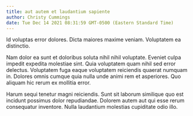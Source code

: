 ```yaml
---
title: aut autem et laudantium sapiente
author: Christy Cummings
date: Tue Dec 14 2021 08:31:59 GMT-0500 (Eastern Standard Time)
---
```

Id voluptas error dolores. Dicta maiores maxime veniam. Voluptatem ea distinctio.

 Nam dolor ea sunt et doloribus soluta nihil nihil voluptate. Eveniet culpa impedit expedita molestiae sint. Quia voluptatem quam nihil sed error delectus. Voluptatem fuga eaque voluptatem reiciendis quaerat numquam in. Dolores omnis cumque quia nulla unde animi rem et asperiores. Quo aliquam hic rerum ex mollitia error.

 Harum sequi tenetur magni reiciendis. Sunt sit laborum similique quo est incidunt possimus dolor repudiandae. Dolorem autem aut qui esse rerum consequatur inventore. Nulla laudantium molestias cupiditate odio illo.